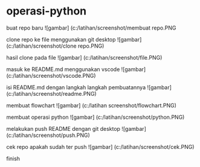 # operasi-python

buat repo baru
![gambar] (c:/latihan/screenshot/membuat repo.PNG

clone repo ke file menggunakan git desktop
![gambar] (c:/latihan/screenshot/clone repo.PNG)

hasil clone pada file
![gambar] (c:/latihan/screenshot/file.PNG)

masuk ke README.md menggunakan vscode
![gambar] (c:/latihan/screenshot/vscode.PNG)

isi README.md dengan langkah langkah pembuatannya
![gambar] (c:/latihan/screenshot/readme.PNG)

membuat flowchart
![gambar] (c:/latihan screenshot/flowchart.PNG)

membuat operasi python
![gambar] (c:/latihan/screenshot/python.PNG)

melakukan push README dengan git desktop
![gambar] (c:/latihan/screenshot/push.PNG)

cek repo apakah sudah ter push
![gambar] (c:/latihan/screenshot/cek.PNG)

finish